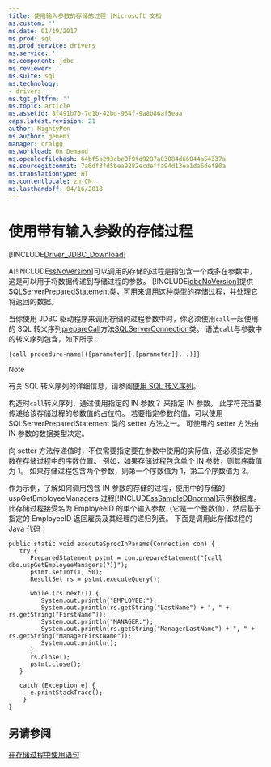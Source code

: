 ```yaml
---
title: 使用输入参数的存储的过程 |Microsoft 文档
ms.custom: ''
ms.date: 01/19/2017
ms.prod: sql
ms.prod_service: drivers
ms.service: ''
ms.component: jdbc
ms.reviewer: ''
ms.suite: sql
ms.technology:
- drivers
ms.tgt_pltfrm: ''
ms.topic: article
ms.assetid: 8f491b70-7d1b-42bd-964f-9a8b86af5eaa
caps.latest.revision: 21
author: MightyPen
ms.author: genemi
manager: craigg
ms.workload: On Demand
ms.openlocfilehash: 64bf5a293cbe0f9fd9287a03084d66044a54337a
ms.sourcegitcommit: 7a6df3fd5bea9282ecdeffa94d13ea1da6def80a
ms.translationtype: HT
ms.contentlocale: zh-CN
ms.lasthandoff: 04/16/2018
---
```

# <a name="using-a-stored-procedure-with-input-parameters"></a>使用带有输入参数的存储过程
[!INCLUDE[Driver_JDBC_Download](../../includes/driver_jdbc_download.md)]

  A[!INCLUDE[ssNoVersion](../../includes/ssnoversion_md.md)]可以调用的存储的过程是指包含一个或多在参数中，这是可以用于将数据传递到存储过程的参数。 [!INCLUDE[jdbcNoVersion](../../includes/jdbcnoversion_md.md)]提供[SQLServerPreparedStatement](../../connect/jdbc/reference/sqlserverpreparedstatement-class.md)类，可用来调用这种类型的存储过程，并处理它将返回的数据。  
  
 当你使用 JDBC 驱动程序来调用存储的过程参数中时，你必须使用`call`一起使用的 SQL 转义序列[prepareCall](../../connect/jdbc/reference/preparecall-method-sqlserverconnection.md)方法[SQLServerConnection](../../connect/jdbc/reference/sqlserverconnection-class.md)类。 语法`call`与参数中的转义序列包含，如下所示：  
  
 `{call procedure-name[([parameter][,[parameter]]...)]}`  
  
> [!NOTE]  
>  有关 SQL 转义序列的详细信息，请参阅[使用 SQL 转义序列](../../connect/jdbc/using-sql-escape-sequences.md)。  
  
 构造时`call`转义序列，通过使用指定的 IN 参数？ 来指定 IN 参数。 此字符充当要传递给该存储过程的参数值的占位符。 若要指定参数的值，可以使用 SQLServerPreparedStatement 类的 setter 方法之一。 可使用的 setter 方法由 IN 参数的数据类型决定。  
  
 向 setter 方法传递值时，不仅需要指定要在参数中使用的实际值，还必须指定参数在存储过程中的序数位置。 例如，如果存储过程包含单个 IN 参数，则其序数值为 1。 如果存储过程包含两个参数，则第一个序数值为 1，第二个序数值为 2。  
  
 作为示例，了解如何调用包含 IN 参数的存储的过程，使用中的存储的 uspGetEmployeeManagers 过程[!INCLUDE[ssSampleDBnormal](../../includes/sssampledbnormal_md.md)]示例数据库。 此存储过程接受名为 EmployeeID 的单个输入参数（它是一个整数值），然后基于指定的 EmployeeID 返回雇员及其经理的递归列表。 下面是调用此存储过程的 Java 代码：  
  
```  
public static void executeSprocInParams(Connection con) {  
   try {  
      PreparedStatement pstmt = con.prepareStatement("{call dbo.uspGetEmployeeManagers(?)}");  
      pstmt.setInt(1, 50);  
      ResultSet rs = pstmt.executeQuery();  
  
      while (rs.next()) {  
         System.out.println("EMPLOYEE:");  
         System.out.println(rs.getString("LastName") + ", " + rs.getString("FirstName"));  
         System.out.println("MANAGER:");  
         System.out.println(rs.getString("ManagerLastName") + ", " + rs.getString("ManagerFirstName"));  
         System.out.println();  
      }  
      rs.close();  
      pstmt.close();  
   }  
  
   catch (Exception e) {  
      e.printStackTrace();  
    }  
}  
```  
  
## <a name="see-also"></a>另请参阅  
 [在存储过程中使用语句](../../connect/jdbc/using-statements-with-stored-procedures.md)  
  
  
